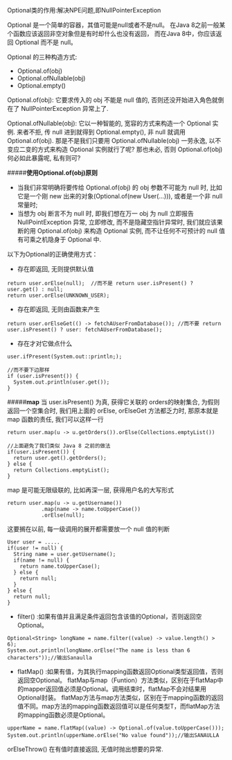 Optional类的作用:解决NPE问题,即NullPointerException

Optional 是一个简单的容器，其值可能是null或者不是null。
在Java 8之前一般某个函数应该返回非空对象但是有时却什么也没有返回，
而在Java 8中，你应该返回 Optional 而不是 null。

Optional 的三种构造方式:
- Optional.of(obj)
- Optional.ofNullable(obj) 
- Optional.empty()

Optional.of(obj): 它要求传入的 obj 不能是 null 值的, 否则还没开始进入角色就倒在了 NullPointerException 异常上了.

Optional.ofNullable(obj): 它以一种智能的, 宽容的方式来构造一个 Optional 实例. 来者不拒, 传 null 进到就得到 Optional.empty(), 非 null 就调用 Optional.of(obj).
那是不是我们只要用 Optional.ofNullable(obj) 一劳永逸, 以不变应二变的方式来构造 Optional 实例就行了呢? 那也未必, 否则 Optional.of(obj) 何必如此暴露呢, 私有则可?

#####**使用Optional.of(obj)原则**
- 当我们非常明确将要传给 Optional.of(obj) 的 obj 参数不可能为 null 时, 比如它是一个刚 new 出来的对象(Optional.of(new User(...))), 
或者是一个非 null 常量时; 
- 当想为 obj 断言不为 null 时, 即我们想在万一 obj 为 null 立即报告 NullPointException 异常, 立即修改, 而不是隐藏空指针异常时, 
我们就应该果断的用 Optional.of(obj) 来构造 Optional 实例, 而不让任何不可预计的 null 值有可乘之机隐身于 Optional 中.

以下为Optional<T>的正确使用方式：
- 存在即返回, 无则提供默认值
```
return user.orElse(null);  //而不是 return user.isPresent() ? user.get() : null;
return user.orElse(UNKNOWN_USER);
```
- 存在即返回, 无则由函数来产生
```
return user.orElseGet(() -> fetchAUserFromDatabase()); //而不要 return user.isPresent() ? user: fetchAUserFromDatabase();
```
- 存在才对它做点什么
```
user.ifPresent(System.out::println;);

//而不要下边那样
if (user.isPresent()) {
  System.out.println(user.get());
}
```

#####**map**
当 user.isPresent() 为真, 获得它关联的 orders的映射集合, 为假则返回一个空集合时, 
我们用上面的 orElse, orElseGet 方法都乏力时, 那原本就是 map 函数的责任, 我们可以这样一行
```
return user.map(u -> u.getOrders()).orElse(Collections.emptyList())

//上面避免了我们类似 Java 8 之前的做法
if(user.isPresent()) {
  return user.get().getOrders();
} else {
  return Collections.emptyList();
}
```
map 是可能无限级联的, 比如再深一层, 获得用户名的大写形式
```
return user.map(u -> u.getUsername())
           .map(name -> name.toUpperCase())
           .orElse(null);
```
这要搁在以前, 每一级调用的展开都需要放一个 null 值的判断
```
User user = .....
if(user != null) {
  String name = user.getUsername();
  if(name != null) {
    return name.toUpperCase();
  } else {
    return null;
  }
} else {
  return null;
}
```
- filter() :如果有值并且满足条件返回包含该值的Optional，否则返回空Optional。
```
Optional<String> longName = name.filter((value) -> value.length() > 6);  
System.out.println(longName.orElse("The name is less than 6 characters"));//输出Sanaulla  
```
- flatMap() :如果有值，为其执行mapping函数返回Optional类型返回值，否则返回空Optional。
flatMap与map（Funtion）方法类似，区别在于flatMap中的mapper返回值必须是Optional。调用结束时，flatMap不会对结果用Optional封装。
flatMap方法与map方法类似，区别在于mapping函数的返回值不同。map方法的mapping函数返回值可以是任何类型T，而flatMap方法的mapping函数必须是Optional。
```
upperName = name.flatMap((value) -> Optional.of(value.toUpperCase()));  
System.out.println(upperName.orElse("No value found"));//输出SANAULLA  
```
orElseThrow() 在有值时直接返回, 无值时抛出想要的异常.


